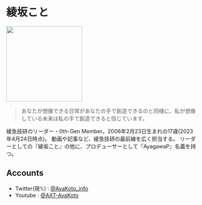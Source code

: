 # 綾坂こと

<img src="https://cdn.jsdelivr.net/gh/AXT-AyaKoto/AXT-AyaKoto/icon.jpg" height="200">

> あなたが想像できる日常があなたの手で創造できるのと同様に、私が想像している未来は私の手で創造できると信じています。

綾急技研のリーダー・0th-Gen Member。2006年2月23日生まれの17歳(2023年4月24日時点)。
動画や記事など、綾急技研の最前線を広く担当する。
リーダーとしての『綾坂こと』の他に、プロデューサーとして『AyagawaP』名義を持つ。

## Accounts

- Twitter(現𝕏) : [@AyaKoto_info](https://twitter.com/AyaKoto_info)
- Youtube : [@AXT-AyaKoto](https://www.youtube.com/@AXT_AyaKoto)

